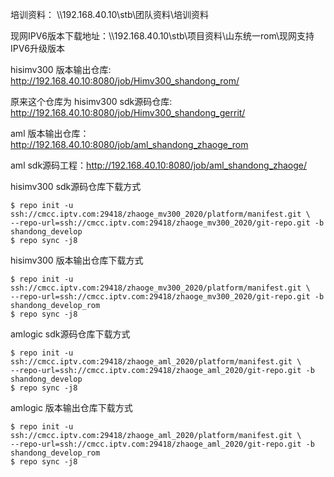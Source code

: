 培训资料： \\\\192.168.40.10\stb\团队资料\培训资料

现网IPV6版本下载地址：\\\\192.168.40.10\stb\项目资料\山东统一rom\现网支持IPV6升级版本

hisimv300 版本输出仓库: http://192.168.40.10:8080/job/Himv300_shandong_rom/ 

原来这个仓库为 hisimv300 sdk源码仓库: http://192.168.40.10:8080/job/Himv300_shandong_gerrit/ 

aml 版本输出仓库：http://192.168.40.10:8080/job/aml_shandong_zhaoge_rom 

aml sdk源码工程：http://192.168.40.10:8080/job/aml_shandong_zhaoge/ 

hisimv300 sdk源码仓库下载方式

```shell
$ repo init -u ssh://cmcc.iptv.com:29418/zhaoge_mv300_2020/platform/manifest.git \
--repo-url=ssh://cmcc.iptv.com:29418/zhaoge_mv300_2020/git-repo.git -b shandong_develop
$ repo sync -j8
```

hisimv300 版本输出仓库下载方式

```shell
$ repo init -u ssh://cmcc.iptv.com:29418/zhaoge_mv300_2020/platform/manifest.git \
--repo-url=ssh://cmcc.iptv.com:29418/zhaoge_mv300_2020/git-repo.git -b shandong_develop_rom
$ repo sync -j8
````

amlogic sdk源码仓库下载方式

```shell
$ repo init -u ssh://cmcc.iptv.com:29418/zhaoge_aml_2020/platform/manifest.git \
--repo-url=ssh://cmcc.iptv.com:29418/zhaoge_aml_2020/git-repo.git -b shandong_develop
$ repo sync -j8
```

amlogic 版本输出仓库下载方式

```shell
$ repo init -u ssh://cmcc.iptv.com:29418/zhaoge_aml_2020/platform/manifest.git \
--repo-url=ssh://cmcc.iptv.com:29418/zhaoge_aml_2020/git-repo.git -b shandong_develop_rom
$ repo sync -j8
```